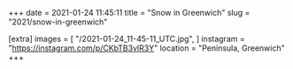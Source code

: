 +++
date = 2021-01-24 11:45:11
title = "Snow in Greenwich"
slug = "2021/snow-in-greenwich"

[extra]
images = [
    "/2021-01-24_11-45-11_UTC.jpg",
]
instagram = "https://instagram.com/p/CKbTB3vlR3Y"
location = "Peninsula, Greenwich"
+++

